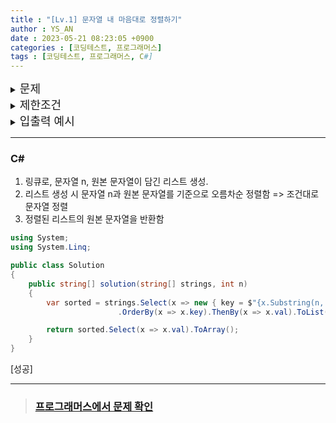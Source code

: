 ```yaml
---
title : "[Lv.1] 문자열 내 마음대로 정렬하기"
author : YS_AN
date : 2023-05-21 08:23:05 +0900
categories : [코딩테스트, 프로그래머스]
tags : [코딩테스트, 프로그래머스, C#]
---
```


<details>
  <summary><font size= "4">문제</font></summary>
  
    문자열로 구성된 리스트 strings와, 정수 n이 주어졌을 때, 각 문자열의 인덱스 n번째 글자를 기준으로 오름차순 정렬하려 합니다. <br>
    예를 들어 strings가 ["sun", "bed", "car"]이고 n이 1이면 각 단어의 인덱스 1의 문자 "u", "e", "a"로 strings를 정렬합니다.<br><br>


</details>
    
<details> 
    <summary><font size= "4">제한조건</font></summary>

    <ul>
        <li> strings는 길이 1 이상, 50이하인 배열입니다. </li>
        <li> strings의 원소는 소문자 알파벳으로 이루어져 있습니다. </li>
        <li> strings의 원소는 길이 1 이상, 100이하인 문자열입니다. </li>
        <li> 모든 strings의 원소의 길이는 n보다 큽니다. </li>
        <li> 인덱스 1의 문자가 같은 문자열이 여럿 일 경우, 사전순으로 앞선 문자열이 앞쪽에 위치합니다. </li>
    </ul>
    
    <br>

</details>

<details>
  <summary><font size= "4">입출력 예시</font></summary>

    <table>
        <th>numbers</th>
	    <th>result</th>
        <tr>
            <td>["sun", "bed", "car"]</td>
            <td>1</td>
            <td>["car", "bed", "sun"]</td>
        </tr>
        <tr>
            <td>["abce", "abcd", "cdx"]</td>
            <td>2</td>
            <td>["abcd", "abce", "cdx"]</td>
        </tr>
    </table>

</details>

---

### C#

1. 링큐로, 문자열 n, 원본 문자열이 담긴 리스트 생성. 
2. 리스트 생성 시 문자열 n과 원본 문자열를 기준으로 오름차순 정렬함 => 조건대로 문자열 정렬
3. 정렬된 리스트의 원본 문자열을 반환함

```csharp
using System;
using System.Linq;

public class Solution
{
	public string[] solution(string[] strings, int n)
	{
		var sorted = strings.Select(x => new { key = $"{x.Substring(n, 1)}", val = x })
						.OrderBy(x => x.key).ThenBy(x => x.val).ToList();

		return sorted.Select(x => x.val).ToArray();
	}
}
```

[성공]

---
> ### [프로그래머스에서 문제 확인](https://school.programmers.co.kr/learn/courses/30/lessons/12915)
